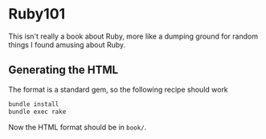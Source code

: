 # Ruby101

This isn't really a book about Ruby, more like a dumping ground for random things I found amusing about Ruby.

## Generating the HTML

The format is a standard gem, so the following recipe should work

```sh
bundle install
bundle exec rake
```

Now the HTML format should be in `book/`.
